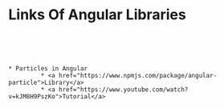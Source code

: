 #  Links Of Angular Libraries
<br><br><br>

	* Particles in Angular  
			 * <a href="https://www.npmjs.com/package/angular-particle">Library</a>  
			 * <a href="https://www.youtube.com/watch?v=kJM8H9PszKo">Tutorial</a>  
		